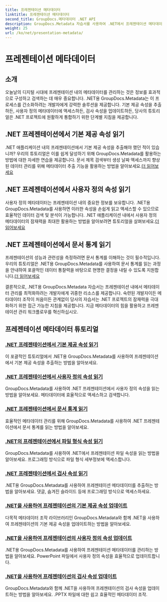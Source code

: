 ```yaml
---
title: 프레젠테이션 메타데이터
linktitle: 프레젠테이션 메타데이터
second_title: GroupDocs.메타데이터 .NET API
description: GroupDocs.Metadata 자습서를 사용하여 .NET에서 프레젠테이션 메타데이터를 효율적으로 관리하는 방법을 알아보세요. 내장된 속성과 사용자 정의 속성에 쉽게 액세스하세요.
weight: 25
url: /ko/net/presentation-metadata/
---
```


# 프레젠테이션 메타데이터

## 소개

오늘날의 디지털 시대에 프레젠테이션 내의 메타데이터를 관리하는 것은 정보를 효과적으로 구성하고 검색하는 데 매우 중요합니다. .NET용 GroupDocs.Metadata는 이 프로세스를 간소화하려는 개발자에게 강력한 솔루션을 제공합니다. 기본 제공 속성을 추출하든, 사용자 정의 메타데이터에 액세스하든, 검사 속성을 업데이트하든, 당사의 튜토리얼은 .NET 프로젝트에 원활하게 통합하기 위한 단계별 지침을 제공합니다.

## .NET 프레젠테이션에서 기본 제공 속성 읽기

 .NET 애플리케이션 내의 프레젠테이션에서 기본 제공 속성을 추출해야 했던 적이 있습니까? 우리의 튜토리얼은 이를 쉽게 달성하기 위해 GroupDocs.Metadata를 활용하는 방법에 대한 자세한 연습을 제공합니다. 문서 제목 검색부터 생성 날짜 액세스까지 향상된 데이터 관리를 위해 메타데이터 추출 기능을 활용하는 방법을 알아보세요.[더 읽어보세요](./read-built-in-properties-presentations/)

## .NET 프레젠테이션에서 사용자 정의 속성 읽기

사용자 정의 메타데이터는 프레젠테이션 내의 중요한 정보를 보유합니다. .NET용 GroupDocs.Metadata를 사용하면 이러한 속성을 손쉽게 읽고 액세스할 수 있으므로 효율적인 데이터 검색 및 분석이 가능합니다. .NET 애플리케이션 내에서 사용자 정의 메타데이터의 잠재력을 최대한 활용하는 방법을 알아보려면 튜토리얼을 살펴보세요.[더 읽어보세요](./read-custom-properties-presentations/)

## .NET 프레젠테이션에서 문서 통계 읽기

 프레젠테이션의 성능과 관련성을 측정하려면 문서 통계를 이해하는 것이 필수적입니다. 우리의 튜토리얼은 .NET용 GroupDocs.Metadata를 사용하여 문서 통계를 읽는 과정을 안내하여 포괄적인 데이터 통찰력을 바탕으로 현명한 결정을 내릴 수 있도록 지원합니다.[더 읽어보세요](./read-document-statistics-presentations/)

결론적으로, .NET용 GroupDocs.Metadata 자습서는 프레젠테이션 내에서 메타데이터 관리를 최적화하려는 개발자에게 귀중한 리소스를 제공합니다. 숙련된 개발자이든 메타데이터 조작이 처음이든 관계없이 당사의 자습서는 .NET 프로젝트의 잠재력을 극대화하기 위한 접근 가능한 지침을 제공합니다. 지금 메타데이터의 힘을 활용하고 프레젠테이션 관리 워크플로우를 혁신하십시오.

## 프레젠테이션 메타데이터 튜토리얼
### [.NET 프레젠테이션에서 기본 제공 속성 읽기](./read-built-in-properties-presentations/)
이 포괄적인 튜토리얼에서 .NET용 GroupDocs.Metadata를 사용하여 프레젠테이션에서 기본 제공 속성을 추출하는 방법을 알아보세요.
### [.NET 프레젠테이션에서 사용자 정의 속성 읽기](./read-custom-properties-presentations/)
GroupDocs.Metadata를 사용하여 .NET 프레젠테이션에서 사용자 정의 속성을 읽는 방법을 알아보세요. 메타데이터에 효율적으로 액세스하고 검색합니다.
### [.NET 프레젠테이션에서 문서 통계 읽기](./read-document-statistics-presentations/)
효율적인 메타데이터 관리를 위해 GroupDocs.Metadata를 사용하여 .NET 프레젠테이션에서 문서 통계를 읽는 방법을 알아보세요.
### [.NET의 프레젠테이션에서 파일 형식 속성 읽기](./read-file-format-properties-presentations/)
GroupDocs.Metadata를 사용하여 .NET에서 프레젠테이션 파일 속성을 읽는 방법을 알아보세요. 프로그래밍 방식으로 파일 형식 세부정보에 액세스합니다.
### [.NET 프레젠테이션에서 검사 속성 읽기](./read-inspection-properties-presentations/)
.NET용 GroupDocs.Metadata를 사용하여 프레젠테이션 메타데이터를 추출하는 방법을 알아보세요. 댓글, 숨겨진 슬라이드 등에 프로그래밍 방식으로 액세스하세요.
### [.NET을 사용하여 프레젠테이션의 기본 제공 속성 업데이트](./update-built-in-properties-presentations/)
다목적 메타데이터 조작 라이브러리인 GroupDocs.Metadata와 함께 .NET을 사용하여 프레젠테이션의 기본 제공 속성을 업데이트하는 방법을 알아보세요.
### [.NET을 사용하여 프레젠테이션의 사용자 정의 속성 업데이트](./update-custom-properties-presentations/)
.NET용 GroupDocs.Metadata를 사용하여 프레젠테이션 메타데이터를 관리하는 방법을 알아보세요. PowerPoint 파일에서 사용자 정의 속성을 효율적으로 업데이트합니다.
### [.NET을 사용하여 프레젠테이션의 검사 속성 업데이트](./update-inspection-properties-presentations/)
GroupDocs.Metadata와 함께 .NET을 사용하여 프레젠테이션의 검사 속성을 업데이트하는 방법을 알아보세요. .PPTX 파일에 대한 쉽고 효율적인 메타데이터 조작.